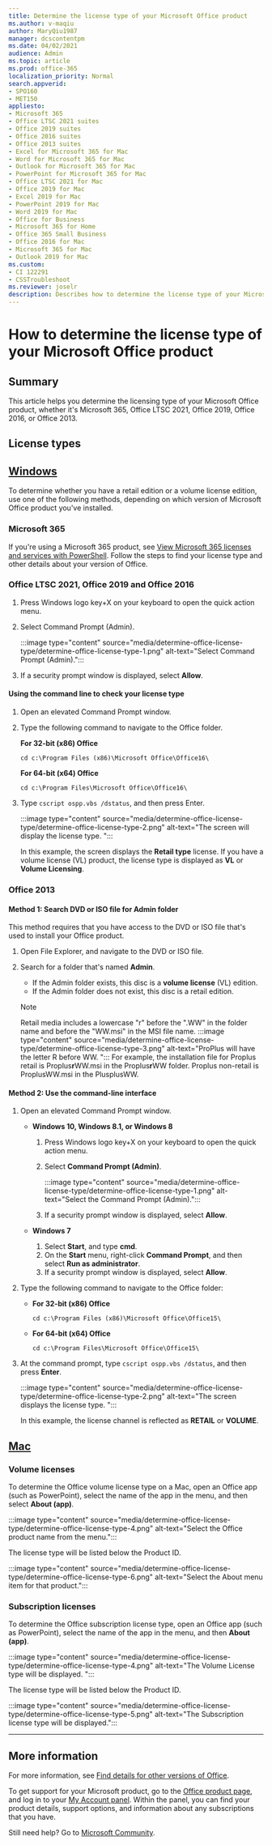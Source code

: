 ```yaml
---
title: Determine the license type of your Microsoft Office product 
ms.author: v-maqiu
author: MaryQiu1987
manager: dcscontentpm
ms.date: 04/02/2021
audience: Admin
ms.topic: article
ms.prod: office-365
localization_priority: Normal
search.appverid:
- SPO160
- MET150
appliesto:
- Microsoft 365
- Office LTSC 2021 suites
- Office 2019 suites
- Office 2016 suites
- Office 2013 suites
- Excel for Microsoft 365 for Mac 
- Word for Microsoft 365 for Mac 
- Outlook for Microsoft 365 for Mac
- PowerPoint for Microsoft 365 for Mac
- Office LTSC 2021 for Mac
- Office 2019 for Mac 
- Excel 2019 for Mac 
- PowerPoint 2019 for Mac 
- Word 2019 for Mac
- Office for Business 
- Microsoft 365 for Home 
- Office 365 Small Business 
- Office 2016 for Mac 
- Microsoft 365 for Mac 
- Outlook 2019 for Mac
ms.custom: 
- CI 122291
- CSSTroubleshoot 
ms.reviewer: joselr
description: Describes how to determine the license type of your Microsoft Office product.
---
```


# How to determine the license type of your Microsoft Office product

## Summary

This article helps you determine the licensing type of your Microsoft Office product, whether it's Microsoft 365, Office LTSC 2021, Office 2019, Office 2016, or Office 2013.

## License types

## [Windows](#tab/windows)

To determine whether you have a retail edition or a volume license edition, use one of the following methods, depending on which version of Microsoft Office product you've installed.

### Microsoft 365

If you're using a Microsoft 365 product, see [View Microsoft 365 licenses and services with PowerShell](/microsoft-365/enterprise/view-licenses-and-services-with-microsoft-365-powershell). Follow the steps to find your license type and other details about your version of Office.

### Office LTSC 2021, Office 2019 and Office 2016

1. Press Windows logo key+X on your keyboard to open the quick action menu.
2. Select Command Prompt (Admin).

     :::image type="content" source="media/determine-office-license-type/determine-office-license-type-1.png" alt-text="Select Command Prompt (Admin).":::
3. If a security prompt window is displayed, select **Allow**.

#### Using the command line to check your license type

1. Open an elevated Command Prompt window.
2. Type the following command to navigate to the Office folder.

    **For 32-bit (x86) Office**

    `cd c:\Program Files (x86)\Microsoft Office\Office16\`

    **For 64-bit (x64) Office**

    `cd c:\Program Files\Microsoft Office\Office16\`

3. Type `cscript ospp.vbs /dstatus`, and then press Enter.

    :::image type="content" source="media/determine-office-license-type/determine-office-license-type-2.png" alt-text="The screen will display the license type. ":::

   In this example, the screen displays the **Retail type** license. If you have a volume license (VL) product, the license type is displayed as **VL** or **Volume Licensing**.

### Office 2013

#### Method 1: Search DVD or ISO file for Admin folder

This method requires that you have access to the DVD or ISO file that's used to install your Office product.

1. Open File Explorer, and navigate to the DVD or ISO file.
2. Search for a folder that's named **Admin**.

   - If the Admin folder exists, this disc is a **volume license** (VL) edition.
   - If the Admin folder does not exist, this disc is a retail edition.

    > [!NOTE]
    > Retail media includes a lowercase "r" before the ".WW" in the folder name and before the "WW.msi" in the MSI file name.
        :::image type="content" source="media/determine-office-license-type/determine-office-license-type-3.png" alt-text="ProPlus will have the letter R before WW. ":::
    For example, the installation file for Proplus retail is Proplus**r**WW.msi in the Proplus**r**WW folder. Proplus non-retail is ProplusWW.msi in the PlusplusWW.

#### Method 2: Use the command-line interface

1. Open an elevated Command Prompt window.

   - **Windows 10, Windows 8.1, or Windows 8**

     1. Press Windows logo key+X on your keyboard to open the quick action menu.
     2. Select **Command Prompt (Admin)**.

        :::image type="content" source="media/determine-office-license-type/determine-office-license-type-1.png" alt-text="Select the Command Prompt (Admin).":::
     3. If a security prompt window is displayed, select **Allow**.

   - **Windows 7**

     1. Select **Start**, and type **cmd**.
     2. On the **Start** menu, right-click **Command Prompt**, and then select **Run as administrator**.
     3. If a security prompt window is displayed, select **Allow**.
2. Type the following command to navigate to the Office folder:

   - **For 32-bit (x86) Office**

     `cd c:\Program Files (x86)\Microsoft Office\Office15\`

   - **For 64-bit (x64) Office**

     `cd c:\Program Files\Microsoft Office\Office15\`
3. At the command prompt, type `cscript ospp.vbs /dstatus`, and then press **Enter**.

    :::image type="content" source="media/determine-office-license-type/determine-office-license-type-2.png" alt-text="The screen displays the license type. ":::

   In this example, the license channel is reflected as **RETAIL** or **VOLUME**.

## [Mac](#tab/mac)

### Volume licenses

To determine the Office volume license type on a Mac, open an Office app (such as PowerPoint), select the name of the app in the menu, and then select **About (app)**.

:::image type="content" source="media/determine-office-license-type/determine-office-license-type-4.png" alt-text="Select the Office product name from the menu.":::

The license type will be listed below the Product ID. 

:::image type="content" source="media/determine-office-license-type/determine-office-license-type-6.png" alt-text="Select the About menu item for that product.":::

### Subscription licenses

To determine the Office subscription license type, open an Office app (such as PowerPoint), select the name of the app in the menu, and then **About (app)**.

:::image type="content" source="media/determine-office-license-type/determine-office-license-type-4.png" alt-text="The Volume License type will be displayed. ":::

The license type will be listed below the Product ID.

:::image type="content" source="media/determine-office-license-type/determine-office-license-type-5.png" alt-text="The Subscription license type will be displayed.":::

---

## More information

For more information, see [Find details for other versions of Office](https://support.microsoft.com/office/find-details-for-other-versions-of-office-8e83dd74-3b83-4528-bda6-6ff6118f8293).

To get support for your Microsoft product, go to the [Office product page](https://www.office.com/?auth=1), and log in to your [My Account panel](https://account.microsoft.com/services/). Within the panel, you can find your product details, support options, and information about any subscriptions that you have.

Still need help? Go to [Microsoft Community](https://answers.microsoft.com/).
